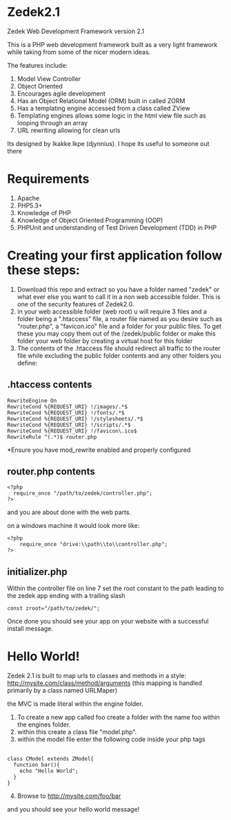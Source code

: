 Zedek2.1
========

Zedek Web Development Framework version 2.1

This is a PHP web development framework built as a very light framework while taking from some of the nicer modern ideas. 

The features include:

1. Model View Controller
2. Object Oriented
3. Encourages agile development
4. Has an Object Relational Model (ORM) built in called ZORM
5. Has a templating engine accessed from a class called ZView
6. Templating engines allows some logic in the html view file such as looping through an array 
7. URL rewriting allowing for clean urls

Its designed by Ikakke Ikpe (djynnius). I hope its useful to someone out there

Requirements
=============

1. Apache
2. PHP5.3+
3. Knowledge of PHP
4. Knowledge of Object Oriented Programming (OOP)
5. PHPUnit and understanding of Test Driven Development (TDD) in PHP


Creating your first application follow these steps:
===================================================

1. Download this repo and extract so you have a folder named "zedek" or what ever else you want to call it in a non web accessible folder. This is one of the security features of Zedek2.0.
2. in your web accessible folder (web root) u will require 3 files and a folder being a ".htaccess" file, a router file named as you desire such as "router.php", a "favicon.ico" file and a folder for your public files. To get these you may copy them out of the /zedek/public folder or make this folder your web folder by creating a virtual host for this folder
3. The contents of the .htaccess file should redirect all traffic to the router file while excluding the public folder contents and any other folders you define:

## .htaccess contents ##

    RewriteEngine On
    RewriteCond %{REQUEST_URI} !/images/.*$ 
    RewriteCond %{REQUEST_URI} !/fonts/.*$ 
    RewriteCond %{REQUEST_URI} !/stylesheets/.*$ 
    RewriteCond %{REQUEST_URI} !/scripts/.*$ 
    RewriteCond %{REQUEST_URI} !/favicon\.ico$
    RewriteRule ^(.*)$ router.php

*Ensure you have mod_rewrite enabled and properly configured


## router.php contents ##

    <?php
      require_once "/path/to/zedek/controller.php";
    ?>
    
and you are about done with the web parts.

on a windows machine it would look more like:

    <?php
        require_once "drive:\\path\\to\\controller.php";
    ?>

## initializer.php ##
Within the controller file on line 7 set the root constant to the path leading to the zedek app ending with a trailing slash

    const zroot="/path/to/zedek/";


Once done you should see your app on your website with a successful install message.


Hello World!
============

Zedek 2.1 is built to map urls to classes and methods in a style:
http://mysite.com/class/method/arguments
(this mapping is handled primarily by a class named URLMaper)

the MVC is made literal within the engine folder. 

1. To create a new app called foo create a folder with the name foo within the engines folder.
2. within this create a class file "model.php".
3. within the model file enter the following code inside your php tags

## ##

    class CModel extends ZModel{
      function bar(){
        echo "Hello World";
      }
    }

4. Browse to http://mysite.com/foo/bar

and you should see your hello world message!
